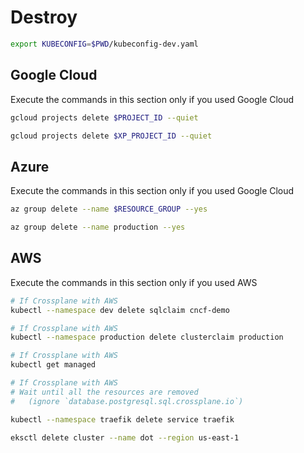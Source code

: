 # Destroy

```bash
export KUBECONFIG=$PWD/kubeconfig-dev.yaml
```

## Google Cloud

Execute the commands in this section only if you used Google Cloud

```bash
gcloud projects delete $PROJECT_ID --quiet

gcloud projects delete $XP_PROJECT_ID --quiet
```

## Azure

Execute the commands in this section only if you used Google Cloud

```bash
az group delete --name $RESOURCE_GROUP --yes

az group delete --name production --yes
```

## AWS

Execute the commands in this section only if you used AWS

```bash
# If Crossplane with AWS
kubectl --namespace dev delete sqlclaim cncf-demo

# If Crossplane with AWS
kubectl --namespace production delete clusterclaim production

# If Crossplane with AWS
kubectl get managed

# If Crossplane with AWS
# Wait until all the resources are removed
#   (ignore `database.postgresql.sql.crossplane.io`)

kubectl --namespace traefik delete service traefik

eksctl delete cluster --name dot --region us-east-1
```
